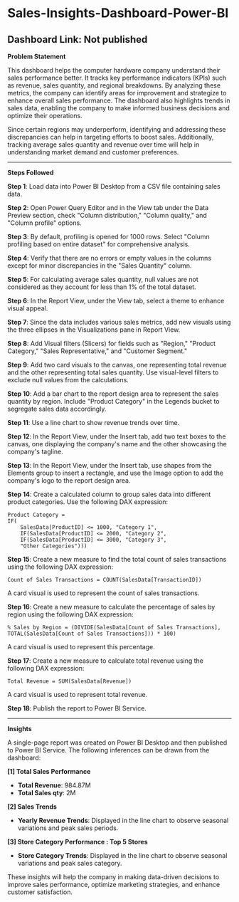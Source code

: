 # Sales-Insights-Dashboard-Power-BI

## Dashboard Link: Not published

**Problem Statement**

This dashboard helps the computer hardware company understand their sales performance better. It tracks key performance indicators (KPIs) such as revenue, sales quantity, and regional breakdowns. By analyzing these metrics, the company can identify areas for improvement and strategize to enhance overall sales performance. The dashboard also highlights trends in sales data, enabling the company to make informed business decisions and optimize their operations.

Since certain regions may underperform, identifying and addressing these discrepancies can help in targeting efforts to boost sales. Additionally, tracking average sales quantity and revenue over time will help in understanding market demand and customer preferences.

---

**Steps Followed**

**Step 1**: Load data into Power BI Desktop from a CSV file containing sales data.

**Step 2**: Open Power Query Editor and in the View tab under the Data Preview section, check "Column distribution," "Column quality," and "Column profile" options.

**Step 3**: By default, profiling is opened for 1000 rows. Select "Column profiling based on entire dataset" for comprehensive analysis.

**Step 4**: Verify that there are no errors or empty values in the columns except for minor discrepancies in the "Sales Quantity" column.

**Step 5**: For calculating average sales quantity, null values are not considered as they account for less than 1% of the total dataset.

**Step 6**: In the Report View, under the View tab, select a theme to enhance visual appeal.

**Step 7**: Since the data includes various sales metrics, add new visuals using the three ellipses in the Visualizations pane in Report View.

**Step 8**: Add Visual filters (Slicers) for fields such as "Region," "Product Category," "Sales Representative," and "Customer Segment."

**Step 9**: Add two card visuals to the canvas, one representing total revenue and the other representing total sales quantity. Use visual-level filters to exclude null values from the calculations.

**Step 10**: Add a bar chart to the report design area to represent the sales quantity by region. Include "Product Category" in the Legends bucket to segregate sales data accordingly.

**Step 11**: Use a line chart to show revenue trends over time.

**Step 12**: In the Report View, under the Insert tab, add two text boxes to the canvas, one displaying the company's name and the other showcasing the company's tagline.

**Step 13**: In the Report View, under the Insert tab, use shapes from the Elements group to insert a rectangle, and use the Image option to add the company's logo to the report design area.

**Step 14**: Create a calculated column to group sales data into different product categories. Use the following DAX expression:

```DAX
Product Category = 
IF(
    SalesData[ProductID] <= 1000, "Category 1",
    IF(SalesData[ProductID] <= 2000, "Category 2",
    IF(SalesData[ProductID] <= 3000, "Category 3",
    "Other Categories")))
```

**Step 15**: Create a new measure to find the total count of sales transactions using the following DAX expression:

```DAX
Count of Sales Transactions = COUNT(SalesData[TransactionID])
```

A card visual is used to represent the count of sales transactions.

**Step 16**: Create a new measure to calculate the percentage of sales by region using the following DAX expression:

```DAX
% Sales by Region = (DIVIDE(SalesData[Count of Sales Transactions], TOTAL(SalesData[Count of Sales Transactions])) * 100)
```

A card visual is used to represent this percentage.

**Step 17**: Create a new measure to calculate total revenue using the following DAX expression:

```DAX
Total Revenue = SUM(SalesData[Revenue])
```

A card visual is used to represent total revenue.

**Step 18**: Publish the report to Power BI Service.

---

**Insights**

A single-page report was created on Power BI Desktop and then published to Power BI Service. The following inferences can be drawn from the dashboard:

**[1] Total Sales Performance**

- **Total Revenue**: 984.87M 
- **Total Sales qty**: 2M

**[2] Sales Trends**

- **Yearly Revenue Trends**: Displayed in the line chart to observe seasonal variations and peak sales periods.

**[3] Store Category Performance : Top 5 Stores** 
- **Store Category Trends**: Displayed in the line chart to observe seasonal variations and peak sales category.


These insights will help the company in making data-driven decisions to improve sales performance, optimize marketing strategies, and enhance customer satisfaction.
